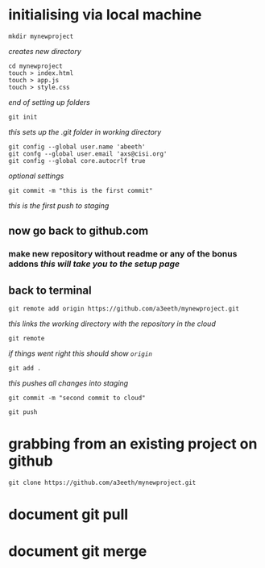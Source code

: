 <!-- This is a personal reference/cheat sheet. Feel free to share. -->

# initialising via local machine
    mkdir mynewproject
*creates new directory*

    cd mynewproject
    touch > index.html
    touch > app.js
    touch > style.css
*end of setting up folders*

    git init

*this sets up the .git folder in working directory*

    git config --global user.name 'abeeth'
    git confg --global user.email 'axs@cisi.org'
    git config --global core.autocrlf true

*optional settings*

    git commit -m "this is the first commit"

*this is the first push to staging*

## now go back to github.com

### make new repository without readme or any of the bonus addons *this will take you to the setup page*

## back to terminal

    git remote add origin https://github.com/a3eeth/mynewproject.git

*this links the working directory with the repository in the cloud*

    git remote

*if things went right this should show ```origin```*

    git add .

*this pushes all changes into staging*

    git commit -m "second commit to cloud"

    git push

# grabbing from an existing project on github

    git clone https://github.com/a3eeth/mynewproject.git

# document git pull
# document git merge